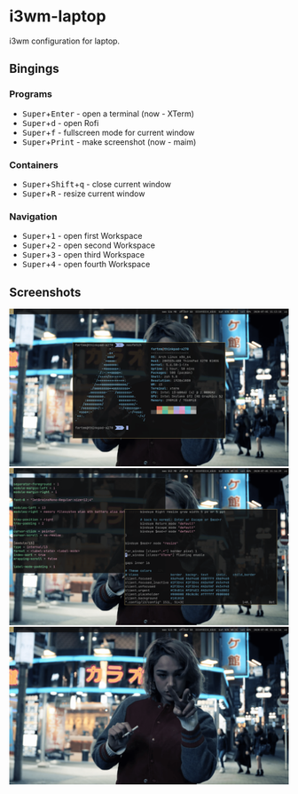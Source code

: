 # i3wm-laptop

i3wm configuration for laptop.

## Bingings

### Programs

* <kbd>Super</kbd>+<kbd>Enter</kbd> - open a terminal (now - XTerm)
* <kbd>Super</kbd>+<kbd>d</kbd> - open Rofi
* <kbd>Super</kbd>+<kbd>f</kbd> - fullscreen mode for current window
* <kbd>Super</kbd>+<kbd>Print</kbd> - make screenshot (now - maim)

### Containers

* <kbd>Super</kbd>+<kbd>Shift</kbd>+<kbd>q</kbd> - close current window
* <kbd>Super</kbd>+<kbd>R</kbd> - resize current window

### Navigation

* <kbd>Super</kbd>+<kbd>1</kbd> - open first Workspace
* <kbd>Super</kbd>+<kbd>2</kbd> - open second Workspace
* <kbd>Super</kbd>+<kbd>3</kbd> - open third Workspace
* <kbd>Super</kbd>+<kbd>4</kbd> - open fourth Workspace

## Screenshots

![screenshot_01](screenshots/screenshot_01.png)
![screenshot_02](screenshots/screenshot_02.png)
![screenshot_03](screenshots/screenshot_03.png)

